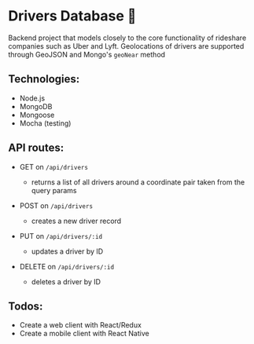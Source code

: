 # Drivers Database 🚖

Backend project that models closely to the core functionality of rideshare companies such as Uber and Lyft. Geolocations of drivers are supported through GeoJSON and Mongo's `geoNear` method

## Technologies:
- Node.js
- MongoDB
- Mongoose
- Mocha (testing)

## API routes:
- GET on `/api/drivers`
  - returns a list of all drivers around a coordinate pair taken from the query params

- POST on `/api/drivers`
  - creates a new driver record

- PUT on `/api/drivers/:id`
  - updates a driver by ID

- DELETE on `/api/drivers/:id`
  - deletes a driver by ID

## Todos:
- Create a web client with React/Redux
- Create a mobile client with React Native